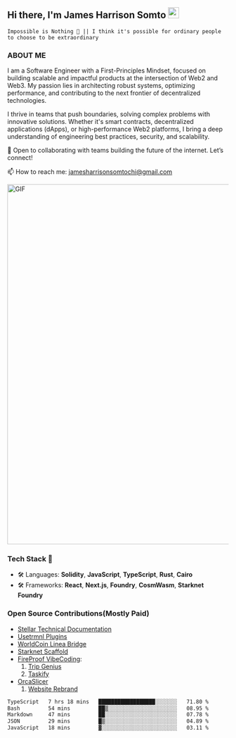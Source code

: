 ## Hi there, I'm James Harrison Somto <img src="https://media.giphy.com/media/hvRJCLFzcasrR4ia7z/giphy.gif" width="25px">

`Impossible is Nothing 🚀 || I think it's possible for ordinary people to choose to be extraordinary`

### ABOUT ME

I am a Software Engineer with a First-Principles Mindset, focused on building scalable and impactful products at the intersection of Web2 and Web3. My passion lies in architecting robust systems, optimizing performance, and contributing to the next frontier of decentralized technologies.

I thrive in teams that push boundaries, solving complex problems with innovative solutions. Whether it's smart contracts, decentralized applications (dApps), or high-performance Web2 platforms, I bring a deep understanding of engineering best practices, security, and scalability.

🚀 Open to collaborating with teams building the future of the internet. Let’s connect!

📫 How to reach me: jamesharrisonsomtochi@gmail.com
 
<img align="center" alt="GIF" src="https://github.com/Gapur/Gapur/blob/master/coding.gif?raw=true" width="818px" height="818px" />


### Tech Stack 🚀

- 🛠 Languages: **Solidity**, **JavaScript**, **TypeScript**, **Rust**, **Cairo**
- 🛠 Frameworks: **React**, **Next.js**, **Foundry**, **CosmWasm**, **Starknet Foundry**


### Open Source Contributions(Mostly Paid)
- [Stellar Technical Documentation](https://github.com/stellar/stellar-docs/commits?author=KodeSage)
- [Usetrmnl Plugins](https://github.com/usetrmnl/plugins/commits?author=KodeSage)
- [WorldCoin Linea Bridge](https://github.com/kfastov/worldcoin-bridge-linea)
- [Starknet Scaffold](https://github.com/horuslabsio/Starknet-Scaffold)
- [FireProof VibeCoding](https://github.com/fireproof-storage/fireproof/issues/613): 
  1. [Trip Genius](https://github.com/KodeSage/tripgenius)
  2. [Taskify](https://github.com/KodeSage/taskify)
- [OrcaSlicer](https://github.com/SoftFever/OrcaSlicer/issues/8229#issuecomment-2722687745)
    1. [Website Rebrand](https://orcaslicer.com/)


<!--START_SECTION:waka-->

```txt
TypeScript   7 hrs 18 mins   ██████████████████░░░░░░░   71.80 %
Bash         54 mins         ██▒░░░░░░░░░░░░░░░░░░░░░░   08.95 %
Markdown     47 mins         ██░░░░░░░░░░░░░░░░░░░░░░░   07.78 %
JSON         29 mins         █▒░░░░░░░░░░░░░░░░░░░░░░░   04.89 %
JavaScript   18 mins         ▓░░░░░░░░░░░░░░░░░░░░░░░░   03.11 %
```

<!--END_SECTION:waka-->
<br />
<br />
<br />







